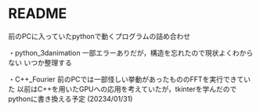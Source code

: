 # README
前のPCに入っていたpythonで動くプログラムの詰め合わせ

・python_3danimation
一部エラーありだが，構造を忘れたので現状よくわからない
いつか整理する

・C++_Fourier
前のPCでは一部怪しい挙動があったもののFFTを実行できていた
以前はC++を用いたGPUへの応用を考えていたが，tkinterを学んだのでpythonに書き換える予定
(20234/01/31)